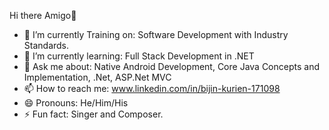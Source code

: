 Hi there Amigo👋

- 🔭 I’m currently Training on: Software Development with Industry Standards. 
- 🌱 I’m currently learning: Full Stack Development in .NET
- 💬 Ask me about: Native Android Development, Core Java Concepts and Implementation, .Net, ASP.Net MVC
- 📫 How to reach me: www.linkedin.com/in/bijin-kurien-171098
- 😄 Pronouns: He/Him/His
- ⚡ Fun fact: Singer and Composer.
